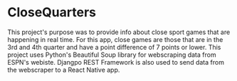 # CloseQuarters
This project's purpose was to provide info about close sport games that are happening in real time. For this app, close games are those that are in the 3rd and 4th quarter and have a point difference of 7 points or lower. This project uses Python's Beautiful Soup library for webscraping data from ESPN's webiste. Djangpo REST Framework is also used to send data from the webscraper to a React Native app.
